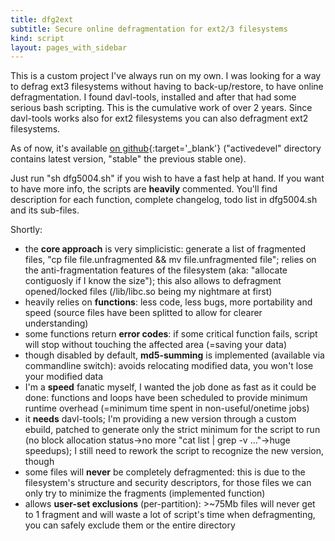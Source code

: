 ```yaml
---
title: dfg2ext
subtitle: Secure online defragmentation for ext2/3 filesystems
kind: script
layout: pages_with_sidebar
---
```

This is a custom project I've always run on my own. I was looking for a way to defrag ext3 filesystems without having to back-up/restore, to have online defragmentation. I found davl-tools, installed and after that had some serious bash scripting. This is the cumulative work of over 2 years. Since davl-tools works also for ext2 filesystems you can also defragment ext2 filesystems.

As of now, it's available [on github](https://github.com/fsvm88/dfg2ext){:target='_blank'} ("activedevel" directory contains latest version, "stable" the previous stable one).

Just run "sh dfg5004.sh" if you wish to have a fast help at hand. If you want to have more info, the scripts are **heavily** commented. You'll find description for each function, complete changelog, todo list in dfg5004.sh and its sub-files.

Shortly:

* the **core approach** is very simplicistic: generate a list of fragmented files, "cp file file.unfragmented && mv file.unfragmented file"; relies on the anti-fragmentation features of the filesystem (aka: "allocate contiguosly if I know the size"); this also allows to defragment opened/locked files (/lib/libc.so being my nightmare at first)
* heavily relies on **functions**: less code, less bugs, more portability and speed (source files have been splitted to allow for clearer understanding)
* some functions return **error codes**: if some critical function fails, script will stop without touching the affected area (=saving your data)
* though disabled by default, **md5-summing** is implemented (available via commandline switch): avoids relocating modified data, you won't lose your modified data
* I'm a **speed** fanatic myself, I wanted the job done as fast as it could be done: functions and loops have been scheduled to provide minimum runtime overhead (=minimum time spent in non-useful/onetime jobs)
* it **needs** davl-tools; I'm providing a new version through a custom ebuild, patched to generate only the strict minimum for the script to run (no block allocation status->no more "cat list \| grep -v ..."->huge speedups); I still need to rework the script to recognize the new version, though
* some files will **never** be completely defragmented: this is due to the filesystem's structure and security descriptors, for those files we can only try to minimize the fragments (implemented function)
* allows **user-set exclusions** (per-partition): >~75Mb files will never get to 1 fragment and will waste a lot of script's time when defragmenting, you can safely exclude them or the entire directory
